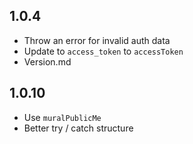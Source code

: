 ## 1.0.4
- Throw an error for invalid auth data
- Update to `access_token` to `accessToken`
- Version.md

## 1.0.10
- Use `muralPublicMe`
- Better try / catch structure
